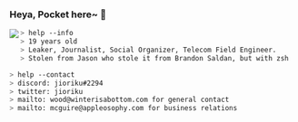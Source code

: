 ### Heya, Pocket here~ 🚀<br/>

<a href="https://discord.com/users/723125575182712835">
  <img src="https://lanyard-profile-readme.vercel.app/api/723125575182712835?bg=0d1117" align="left" />
</a>

````zsh
> help --info
> 19 years old
> Leaker, Journalist, Social Organizer, Telecom Field Engineer.
> Stolen from Jason who stole it from Brandon Saldan, but with zsh
````

````zsh
> help --contact
> discord: jioriku#2294
> twitter: jioriku
> mailto: wood@winterisabottom.com for general contact
> mailto: mcguire@appleosophy.com for business relations
````
